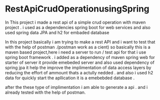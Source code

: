 # RestApiCrudOperationusingSpring
In This project i  made a rest api of a simple crud operation  with maven project . 
i used as a dependencies spring boot for web services  and also used spring data  JPA and h2 for embaded database 

In this project basically i am trying to make a rest API and i want to test that with the help of postman .(postman work as a cient)
so basically this is a maven based project,here  i need a server to run / test api for that i use spring boot framework . i added as a dependency of maven
spring web for starter of server it provide emebeded server and also used dependency of spring jpa it help the improve the implimentation of data access layers by 
reducing the effort of ammount thats a actully nedded . and also i used h2 data for quickly start the apllication it is a emebebded database .

after the these type of implimentation i am  able to generate a api . and i already  tested with the help of postman. 
